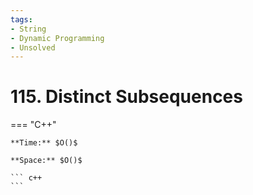 ```yaml
---
tags:
- String
- Dynamic Programming
- Unsolved
---
```



# 115. Distinct Subsequences

=== "C++"

    **Time:** $O()$

    **Space:** $O()$

    ``` c++
    ```